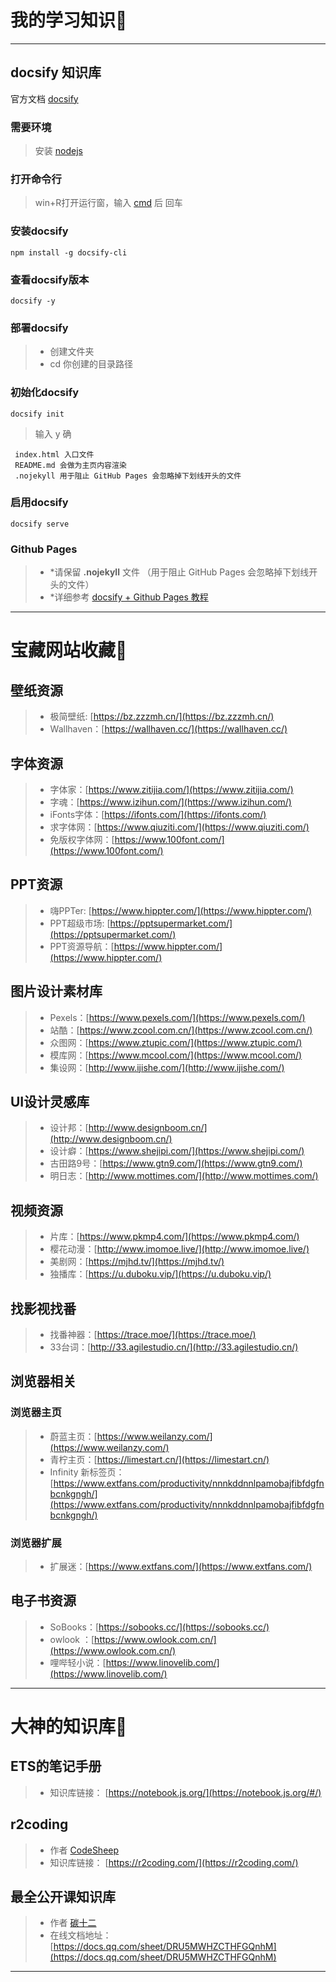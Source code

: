 # 我的学习知识📘
---
## docsify 知识库
官方文档 [docsify](https://docsify.js.org/#/zh-cn/quickstart)
### 需要环境
> 安装 [nodejs](https://nodejs.org/en/)

### 打开命令行
> win+R打开运行窗，输入 [cmd](https://baike.baidu.com/item/%E5%91%BD%E4%BB%A4%E6%8F%90%E7%A4%BA%E7%AC%A6?fromtitle=CMD&fromid=1193011) 后 回车 

### 安装docsify
```
npm install -g docsify-cli
```
### 查看docsify版本
```
docsify -y
```
### 部署docsify
> - 创建文件夹 
> - cd 你创建的目录路径

### 初始化docsify
```
docsify init
```
> 输入 y 确
```
 index.html 入口文件
 README.md 会做为主页内容渲染
 .nojekyll 用于阻止 GitHub Pages 会忽略掉下划线开头的文件
```
### 启用docsify
```
docsify serve
```
### Github Pages
> - *请保留  **.nojekyll** 文件 （用于阻止 GitHub Pages 会忽略掉下划线开头的文件）
> - *详细参考 [docsify + Github Pages 教程](https://blog.csdn.net/m0_37965018/article/details/103841362)

---
# 宝藏网站收藏📜
## 壁纸资源
> - 极简壁纸: [https://bz.zzzmh.cn/](https://bz.zzzmh.cn/)
> - Wallhaven：[https://wallhaven.cc/](https://wallhaven.cc/)

## 字体资源
> - 字体家：[https://www.zitijia.com/](https://www.zitijia.com/)
> - 字魂：[https://www.izihun.com/](https://www.izihun.com/)
> - iFonts字体：[https://ifonts.com/](https://ifonts.com/)
> - 求字体网：[https://www.qiuziti.com/](https://www.qiuziti.com/)
> - 免版权字体网：[https://www.100font.com/](https://www.100font.com/)

## PPT资源
> - 嗨PPTer: [https://www.hippter.com/](https://www.hippter.com/)
> - PPT超级市场: [https://pptsupermarket.com/](https://pptsupermarket.com/)
> - PPT资源导航：[https://www.hippter.com/](https://www.hippter.com/)

## 图片设计素材库
> - Pexels：[https://www.pexels.com/](https://www.pexels.com/)
> - 站酷：[https://www.zcool.com.cn/](https://www.zcool.com.cn/)
> - 众图网：[https://www.ztupic.com/](https://www.ztupic.com/)
> - 模库网：[https://www.mcool.com/](https://www.mcool.com/)
> - 集设网：[http://www.ijishe.com/](http://www.ijishe.com/)

## UI设计灵感库
> - 设计邦：[http://www.designboom.cn/](http://www.designboom.cn/)
> - 设计癖：[https://www.shejipi.com/](https://www.shejipi.com/)
> - 古田路9号：[https://www.gtn9.com/](https://www.gtn9.com/)
> - 明日志：[http://www.mottimes.com/](http://www.mottimes.com/)

## 视频资源
> - 片库：[https://www.pkmp4.com/](https://www.pkmp4.com/)
> - 樱花动漫：[http://www.imomoe.live/](http://www.imomoe.live/)
> - 美剧网：[https://mjhd.tv/](https://mjhd.tv/)
> - 独播库：[https://u.duboku.vip/](https://u.duboku.vip/)

## 找影视找番
> - 找番神器：[https://trace.moe/](https://trace.moe/)
> - 33台词：[http://33.agilestudio.cn/](http://33.agilestudio.cn/)

## 浏览器相关
### 浏览器主页
> - 蔚蓝主页：[https://www.weilanzy.com/](https://www.weilanzy.com/)
> - 青柠主页：[https://limestart.cn/](https://limestart.cn/)
> - Infinity 新标签页：[https://www.extfans.com/productivity/nnnkddnnlpamobajfibfdgfnbcnkgngh/](https://www.extfans.com/productivity/nnnkddnnlpamobajfibfdgfnbcnkgngh/)
### 浏览器扩展
> - 扩展迷：[https://www.extfans.com/](https://www.extfans.com/)

## 电子书资源
> - SoBooks：[https://sobooks.cc/](https://sobooks.cc/)
> - owlook ：[https://www.owlook.com.cn/](https://www.owlook.com.cn/)
> - 哩哔轻小说：[https://www.linovelib.com/](https://www.linovelib.com/)
---

# 大神的知识库🚀
## ETS的笔记手册
> - 知识库链接： [https://notebook.js.org/](https://notebook.js.org/#/)

## r2coding

> - 作者 [CodeSheep](https://space.bilibili.com/384068749)
> - 知识库链接： [https://r2coding.com/](https://r2coding.com/)

## 最全公开课知识库
> - 作者 [碳十二](https://space.bilibili.com/774729)
> - 在线文档地址：[https://docs.qq.com/sheet/DRU5MWHZCTHFGQnhM](https://docs.qq.com/sheet/DRU5MWHZCTHFGQnhM)
---